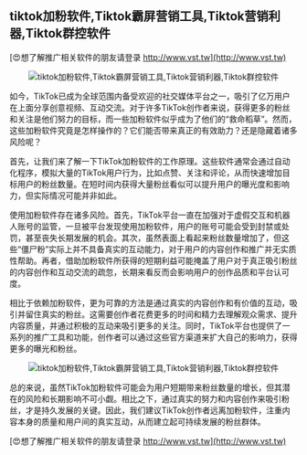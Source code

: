 ## **tiktok加粉软件,Tiktok霸屏营销工具,Tiktok营销利器,Tiktok群控软件**

[😍想了解推广相关软件的朋友请登录 http://www.vst.tw](http://www.vst.tw)

 <center><img src="https://vst.tw/MP4/tuiguang/png/0.png" alt="tiktok加粉软件,Tiktok霸屏营销工具,Tiktok营销利器,Tiktok群控软件"></center>

如今，TikTok已成为全球范围内备受欢迎的社交媒体平台之一，吸引了亿万用户在上面分享创意视频、互动交流。对于许多TikTok创作者来说，获得更多的粉丝和关注是他们努力的目标，而一些加粉软件似乎成为了他们的“救命稻草”。然而，这些加粉软件究竟是怎样操作的？它们能否带来真正的有效助力？还是隐藏着诸多风险呢？

首先，让我们来了解一下TikTok加粉软件的工作原理。这些软件通常会通过自动化程序，模拟大量的TikTok用户行为，比如点赞、关注和评论，从而快速增加目标用户的粉丝数量。在短时间内获得大量粉丝看似可以提升用户的曝光度和影响力，但实际情况可能并非如此。

使用加粉软件存在诸多风险。首先，TikTok平台一直在加强对于虚假交互和机器人账号的监管，一旦被平台发现使用加粉软件，用户的账号可能会受到封禁或处罚，甚至丧失长期发展的机会。其次，虽然表面上看起来粉丝数量增加了，但这些“僵尸粉”实际上并不具备真实的互动能力，对于用户的内容创作和推广并无实质性帮助。再者，借助加粉软件所获得的短期利益可能掩盖了用户对于真正吸引粉丝的内容创作和互动交流的疏忽，长期来看反而会影响用户的创作品质和平台认可度。

相比于依赖加粉软件，更为可靠的方法是通过真实的内容创作和有价值的互动，吸引并留住真实的粉丝。这需要创作者花费更多的时间和精力去理解观众需求、提升内容质量，并通过积极的互动来吸引更多的关注。同时，TikTok平台也提供了一系列的推广工具和功能，创作者可以通过这些官方渠道来扩大自己的影响力，获得更多的曝光和粉丝。

 <center><img src="https://vst.tw/MP4/tuiguang/png/2.png" alt="tiktok加粉软件,Tiktok霸屏营销工具,Tiktok营销利器,Tiktok群控软件"></center>

总的来说，虽然TikTok加粉软件可能会为用户短期带来粉丝数量的增长，但其潜在的风险和长期影响不可小觑。相比之下，通过真实的努力和内容创作来吸引粉丝，才是持久发展的关键。因此，我们建议TikTok创作者远离加粉软件，注重内容本身的质量和用户间的真实互动，从而建立起可持续发展的粉丝群体。

[😍想了解推广相关软件的朋友请登录 http://www.vst.tw](http://www.vst.tw)



